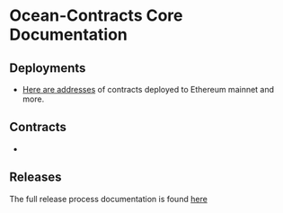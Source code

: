 # Ocean-Contracts Core Documentation

## Deployments
- [Here are addresses](./artifacts/address.json) of contracts deployed to Ethereum mainnet and more.

## Contracts
-

## Releases

The full release process documentation is found [here](RELEASE_PROCESS.md)

